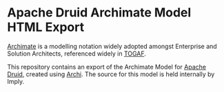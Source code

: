 # Apache Druid Archimate Model HTML Export

[Archimate](https://www.opengroup.org/archimate-forum/archimate-overview) is a modelling notation widely adopted amongst Enterprise and Solution Architects, referenced widely in [TOGAF](https://www.opengroup.org/togaf).

This repository contains an export of the Archimate Model for [Apache Druid](https://druid.apache.org), created using [Archi](https://www.archimatetool.com/).  The source for this model is held internally by Imply.
